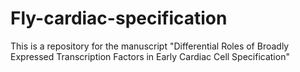 # Fly-cardiac-specification

This is a repository for the manuscript "Differential Roles of Broadly Expressed Transcription Factors in Early Cardiac Cell Specification"
